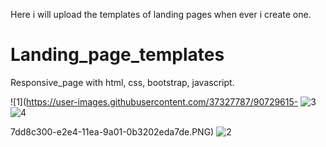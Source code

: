 Here i will upload the templates of landing pages when ever i create one.

# Landing_page_templates
Responsive_page with html, css, bootstrap, javascript.

![1](https://user-images.githubusercontent.com/37327787/90729615-
![3](https://user-images.githubusercontent.com/37327787/90729746-a791ea00-e2e4-11ea-9da8-50343b361d1f.PNG)
![4](https://user-images.githubusercontent.com/37327787/90729760-acef3480-e2e4-11ea-9549-c23b7f61945e.PNG)

7dd8c300-e2e4-11ea-9a01-0b3202eda7de.PNG)
![2](https://user-images.githubusercontent.com/37327787/90729687-93e68380-e2e4-11ea-8ffc-64d9ce8daa57.PNG)
